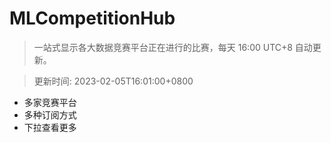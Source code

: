 # MLCompetitionHub

> 一站式显示各大数据竞赛平台正在进行的比赛，每天 16:00 UTC+8 自动更新。
  
> 更新时间: 2023-02-05T16:01:00+0800 

* 多家竞赛平台
* 多种订阅方式
* 下拉查看更多